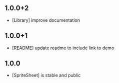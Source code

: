 ## 1.0.0+2
- [Library] improve documentation
## 1.0.0+1
- [README] update readme to include link to demo
## 1.0.0
- [SpriteSheet] is stable and public
